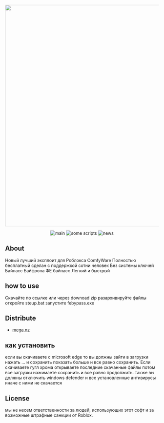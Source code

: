 <p align="center">
      <img src="[Project Logo Url](https://media.discordapp.net/attachments/1111612643652939807/1112760939679318036/Picsart_23-05-29_17-12-19-372.png?width=490&height=468)" width="726">
</p>

<p align="center">
   <img src="https://media.discordapp.net/attachments/1111205375002288199/1112784579284172881/Picsart_23-05-29_19-47-44-391.jpg?width=658&height=468" alt="main">
   <img src="https://media.discordapp.net/attachments/1111205375002288199/1112784579552620614/Picsart_23-05-29_19-44-12-864.jpg?width=658&height=468" alt="some scripts">
   <img src="https://media.discordapp.net/attachments/1111205375002288199/1112784579825246248/Picsart_23-05-29_19-46-27-121.jpg?width=658&height=468" alt="news">
</p>

## About

Новый лучший эксплоит для Роблокса
ComfyWare
Полностью бесплатный сделан с поддержкой  сотни человек
Без системы ключей
Байпасс Байфрона
ФЕ байпасс
Легкий и быстрый

## how to use

Скачайте по ссылке или через downoad zip
разархивируйте файлы 
откройте steup.bat
запустите  febypass.exe

## Distribute

- [mega.nz](https://mega.nz/folder/xqp1FSpY#5WaO83folDeQttmk3Lf_dg)

## как установить

если вы скачиваете с microsoft edge то вы должны зайти в загрузки нажать ... и сохранить показать больше и все равно сохранить. Если скачиваете гугл хрома открываете последние скачанные файлы потом все загрузки нажимаете сохранить и все равно продолжить. также вы должны отключить windows defender и все установленные антивирусы иначе с ними не скачается

## License

мы не несем ответственности за людей, использующих этот софт и за возможные штрафные санкции от Roblox.
